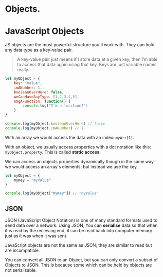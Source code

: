 # Objects.

# JavaScript Objects

JS objects are the most powerful structure you'll work with. They can hold any data type as a key-value pair.

> A key-value pair just means if I store data at a given key, then I'm able to access that data again using that key. Keys are just variable names really. 

```javascript
let myObject = {
    key: "value",
    imANumber: 1,
    booleanOverHere: false,
    weCanHaveAnyType: [1,2,3,4,5],
    omgAFunction: function() {
        console.log("I'm a function!")
    }
}

console.log(myObject.booleanOverHere) // false
console.log(myObject.imANumber) // 1
```

With an array we would access the data with an index: `myArr[1]`.

With an object, we usually access properties with a dot notation like this: `myObject.property`. This is called **static access**.

We can access an objects properties dynamically though in the same way we would access an array's elements; but instead we use the key.

```javascript
let myObject = {
    myKey = "myValue"
}

console.log(myObject["myKey"]) // "myValue"
```

## JSON

JSON (JavaScript Object Notation) is one of many standard formats used to send data over a network. Using JSON, You can **serialise** data so that when it is read by the recieving end, it can be read back into computer memory just as it was when it was sent.

JavaScript objects are not the same as JSON; they are similar to read but are incompatible.

You can convert all JSON to an Object, but you can only convert a subset of Objects to JSON. This is because some which can be held by objects are not serialisable.